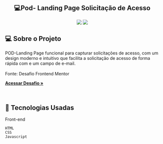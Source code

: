<h2 align="center"> 💻Pod- Landing Page Solicitação de Acesso</h2> 

<p align="center">
  

  <img max-width="auto" height="auto"  src="https://github.com/user-attachments/assets/66cea0cf-6da9-4ee9-9370-18f6aebd7a6e">
  <img max-width="auto" height="auto"  src="https://github.com/user-attachments/assets/f71c96c1-93c5-4337-aaba-2833325a8d61">



</p> 


## 💻  Sobre o Projeto

POD-Landing Page funcional para capturar solicitações de acesso, com um design moderno e intuitivo que facilita a solicitação de acesso de forma rápida com e um campo de e-mail.
<br>
<br>
Fonte: Desafio Frontend Mentor

<a href="https://sara01romao.github.io/pod-landing-solicitacao-de-acesso-html-css-javascript/" target="_blank"><strong>Acessar Desafio »</strong></a>

<br>





## :rocket: Tecnologias Usadas


Front-end 
```
HTML
CSS
Javascript
```

